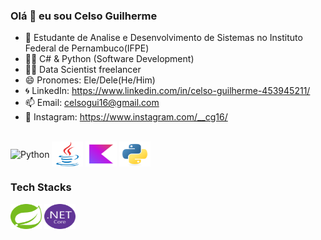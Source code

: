 ### Olá 👋 eu sou Celso Guilherme
- 🏢 Estudante de Analise e Desenvolvimento de Sistemas no Instituto Federal de Pernambuco(IFPE)
- 🧑‍💻 C# & Python (Software Development)
- 🧑‍💻 Data Scientist freelancer
- 😄 Pronomes: Ele/Dele(He/Him)
- 🌀 LinkedIn: https://www.linkedin.com/in/celso-guilherme-453945211/
- 📫 Email: celsogui16@gmail.com
- 📱 Instagram: https://www.instagram.com/__cg16/

  
<div style="display: inline_block"><br>
<img align="center" alt="Python" height="40" width="50" 
     src="https://raw.githubusercontent.com/jmnote/z-icons/master/svg/csharp.svg">
  <img align="center" alt="Java" height="40" width="50" 
    src="https://raw.githubusercontent.com/devicons/devicon/master/icons/java/java-original.svg">
  <img align="center" alt="Kotlin" height="40" width="50" src="https://raw.githubusercontent.com/devicons/devicon/master/icons/kotlin/kotlin-original.svg">
  <img align="center" alt="Python" height="40" width="50" src="https://raw.githubusercontent.com/devicons/devicon/master/icons/python/python-original.svg">
</div>

### Tech Stacks
<div style="display: inline_block">
<img align="center" alt="Spring" height="40" width="50" src="https://raw.githubusercontent.com/devicons/devicon/master/icons/spring/spring-original.svg">

<img align="center" alt="Spring" height="40" width="50" src="https://raw.githubusercontent.com/devicons/devicon/55609aa5bd817ff167afce0d965585c92040787a/icons/dotnetcore/dotnetcore-original.svg">

</div>

